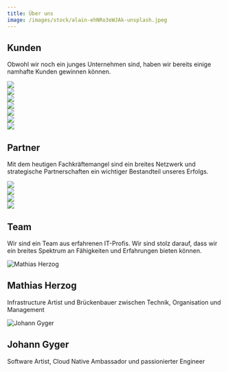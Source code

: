 ```yaml
---
title: Über uns
image: /images/stock/alain-ehNRo3eWJAk-unsplash.jpeg
---
```


## Kunden

Obwohl wir noch ein junges Unternehmen sind, haben wir bereits einige namhafte Kunden gewinnen können.

<div class="row">
    <div class="article col col-4 col-d-6 col-t-12">
        <div class="sqr_border">
            <div class="sqr">
                <a href="https://www.ace.ch/">
                    <img src="/images/customers/ace.png"/>
                </a>
            </div>
        </div>
    </div>
    <div class="article col col-4 col-d-6 col-t-12">
        <div class="sqr_border">
            <div class="sqr">
                <a href="https://www.bedag.ch/">
                    <img src="/images/customers/bedag.png">
                </a>
            </div>
        </div>
    </div>
    <div class="article col col-4 col-d-6 col-t-12">
        <div class="sqr_border">
            <div class="sqr">
                <a href="https://www.bfh.ch/">
                    <img src="/images/customers/bfh.svg"/>
                </a>
            </div>
        </div>
    </div>
    <div class="article col col-4 col-d-6 col-t-12">
        <div class="sqr_border">
            <div class="sqr">
                <a href="https://www.bison-group.com/">
                    <img src="/images/customers/bison.svg">
                </a>
            </div>
        </div>
    </div>
    <div class="article col col-4 col-d-6 col-t-12">
        <div class="sqr_border">
            <div class="sqr">
                <a href="https://www.bit.admin.ch/">
                    <img src="/images/customers/bund.svg">
                </a>
            </div>
        </div>
    </div>
    <div class="article col col-4 col-d-6 col-t-12">
        <div class="sqr_border">
            <div class="sqr">
                <a href="https://www.gelan.ch/">
                    <img src="/images/customers/gelan.png">
                </a>
            </div>
        </div>
    </div>
    <div class="article col col-4 col-d-6 col-t-12">
        <div class="sqr_border">
            <div class="sqr">
                <a href="https://www.mobiliar.ch/">
                    <img src="/images/customers/mobiliar.svg">
                </a>
            </div>
        </div>
    </div>
</div>

## Partner

Mit dem heutigen Fachkräftemangel sind ein breites Netzwerk und strategische Partnerschaften ein wichtiger Bestandteil
unseres Erfolgs.

<div class="row">
    <div class="article col col-4 col-d-6 col-t-12">
        <div class="sqr_border">
            <div class="sqr">
                <a href="https://avega.ch/">
                    <img src="/images/partners/avega.svg"/>
                </a>
            </div>
        </div>
    </div>
    <div class="article col col-4 col-d-6 col-t-12">
        <div class="sqr_border">
            <div class="sqr">
                <a href="https://bespinian.io/">
                    <img src="/images/partners/bespinian.svg"/>
                </a>
            </div>
        </div>
    </div>
    <div class="article col col-4 col-d-6 col-t-12">
        <div class="sqr_border">
            <div class="sqr">
                <a href="https://www.kiwi.ch/">
                    <img src="/images/partners/kiwi.png"/>
                </a>
            </div>
        </div>
    </div>
    <div class="article col col-4 col-d-6 col-t-12">
        <div class="sqr_border">
            <div class="sqr">
                <a href="https://nuvibit.com/">
                    <img src="/images/partners/nuvibit.png"/>
                </a>
            </div>
        </div>
    </div>
</div>

## Team

Wir sind ein Team aus erfahrenen IT-Profis. Wir sind stolz darauf, dass wir ein breites Spektrum an Fähigkeiten und
Erfahrungen bieten können.

<div class="row">
    <div class="article col col-4 col-d-6 col-t-12">
      <div class="article__inner">
        <div class="article__head">
          <div class="sqr_border"><div class="sqr">
            <img alt="Mathias Herzog" src="/images/team/mathiasherzog.png">
          </div></div>
        </div>
        <div class="article__content">
          <h2 class="article__title">Mathias Herzog &nbsp <a class="scl" href="https://www.linkedin.com/in/mathias-herzog-888a6788/">
            <i class="ion ion-logo-linkedin" style="color: #0580c4;"></i>
          </a></h2>
          <p class="article__excerpt">Infrastructure Artist und Brückenbauer zwischen Technik, Organisation und Management</p>
        </div>
      </div>
    </div>
    <div class="article col col-4 col-d-6 col-t-12">
      <div class="article__inner">
        <div class="article__head">
          <div class="sqr_border"><div class="sqr">
            <img alt="Johann Gyger" src="/images/team/johanngyger.png">
          </div></div>
        </div>
        <div class="article__content">
          <h2 class="article__title">Johann Gyger &nbsp <a class="scl" href="https://www.linkedin.com/in/johanngyger/">
            <i class="ion ion-logo-linkedin" style="color: #0580c4;"></i></a>
          </h2>
          <p class="article__excerpt">Software Artist, Cloud Native Ambassador und passionierter Engineer</p>
        </div>
      </div>
    </div>
</div>
